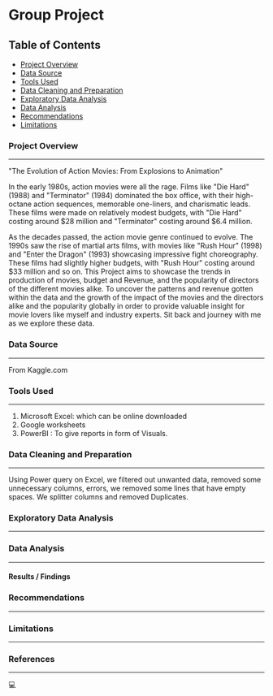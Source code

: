 # Group Project

## Table of Contents
- [Project Overview](#project-overview)
- [Data Source](#data-source)
- [Tools Used](#tools-used)
- [Data Cleaning and Preparation](#data-cleaning-and-preparation)
- [Exploratory Data Analysis](#exploratory-data-analysis)
- [Data Analysis](#data-analysis)
- [Recommendations](#recommendations)
- [Limitations](#limitations)


### Project Overview
---

"The Evolution of Action Movies: From Explosions to Animation"


In the early 1980s, action movies were all the rage. Films like "Die Hard" (1988) and "Terminator" (1984) dominated the box office, with their high-octane action sequences, memorable one-liners, and charismatic leads. These films were made on relatively modest budgets, with "Die Hard" costing around $28 million and "Terminator" costing around $6.4 million.

As the decades passed, the action movie genre continued to evolve. The 1990s saw the rise of martial arts films, with movies like "Rush Hour" (1998) and "Enter the Dragon" (1993) showcasing impressive fight choreography. These films had slightly higher budgets, with "Rush Hour" costing around $33 million and so on.
This Project aims to showcase the trends in production of movies, budget and Revenue, and the popularity of directors of the different movies alike. To uncover the patterns and revenue gotten within the data and the growth of the impact of the movies and the directors alike and the popularity globally in order to provide valuable insight for movie lovers like myself and industry experts. Sit back and journey with me as we explore these data.


### Data Source
---

From Kaggle.com

### Tools Used
---

1. Microsoft Excel:  which can be online downloaded
2. Google worksheets
3. PowerBI : To give reports in form of Visuals.

### Data Cleaning and Preparation
---

Using Power query on Excel, we filtered out unwanted data, removed some unnecessary columns, errors, we removed some lines that have empty spaces. We splitter columns and removed Duplicates.


### Exploratory Data Analysis
---


### Data Analysis
---
#### Results / Findings



### Recommendations
---

 

### Limitations
---




### References
---
💻


